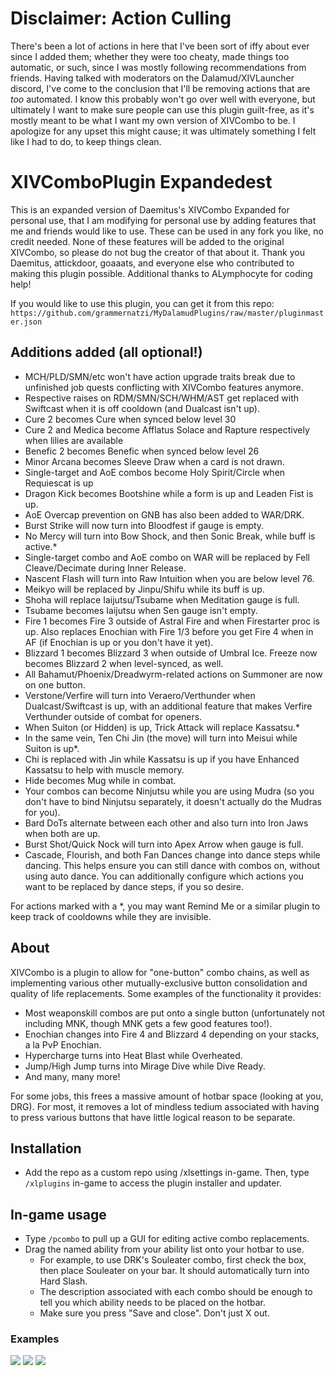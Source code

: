 # Disclaimer: Action Culling

There's been a lot of actions in here that I've been sort of iffy about ever since I added them; whether they were too cheaty, made things too automatic, or such, since I was mostly following recommendations from friends.
Having talked with moderators on the Dalamud/XIVLauncher discord, I've come to the conclusion that I'll be removing actions that are *too* automated. I know this probably won't go over well with everyone, but ultimately I want to make sure people can use this plugin guilt-free, as it's mostly meant to be what I want my own version of XIVCombo to be.
I apologize for any upset this might cause; it was ultimately something I felt like I had to do, to keep things clean.

# XIVComboPlugin Expandedest
This is an expanded version of Daemitus's XIVCombo Expanded for personal use, that I am modifying for personal use by adding features that me and friends would like to use. These can be used in any fork you like, no credit needed. None of these features will be added to the original XIVCombo, so please do not bug the creator of that about it. Thank you Daemitus, attickdoor, goaaats, and everyone else who contributed to making this plugin possible. Additional thanks to ALymphocyte for coding help!

If you would like to use this plugin, you can get it from this repo: `https://github.com/grammernatzi/MyDalamudPlugins/raw/master/pluginmaster.json`

## Additions added (all optional!)

* MCH/PLD/SMN/etc won't have action upgrade traits break due to unfinished job quests conflicting with XIVCombo features anymore.
* Respective raises on RDM/SMN/SCH/WHM/AST get replaced with Swiftcast when it is off cooldown (and Dualcast isn't up).
* Cure 2 becomes Cure when synced below level 30
* Cure 2 and Medica become Afflatus Solace and Rapture respectively when lilies are available
* Benefic 2 becomes Benefic when synced below level 26
* Minor Arcana becomes Sleeve Draw when a card is not drawn.
* Single-target and AoE combos become Holy Spirit/Circle when Requiescat is up
* Dragon Kick becomes Bootshine while a form is up and Leaden Fist is up.
* AoE Overcap prevention on GNB has also been added to WAR/DRK.
* Burst Strike will now turn into Bloodfest if gauge is empty.
* No Mercy will turn into Bow Shock, and then Sonic Break, while buff is active.*
* Single-target combo and AoE combo on WAR will be replaced by Fell Cleave/Decimate during Inner Release.
* Nascent Flash will turn into Raw Intuition when you are below level 76.
* Meikyo will be replaced by Jinpu/Shifu while its buff is up.
* Shoha will replace Iaijutsu/Tsubame when Meditation gauge is full.
* Tsubame becomes Iaijutsu when Sen gauge isn't empty.
* Fire 1 becomes Fire 3 outside of Astral Fire and when Firestarter proc is up. Also replaces Enochian with Fire 1/3 before you get Fire 4 when in AF (if Enochian is up or you don't have it yet).
* Blizzard 1 becomes Blizzard 3 when outside of Umbral Ice. Freeze now becomes Blizzard 2 when level-synced, as well.
* All Bahamut/Phoenix/Dreadwyrm-related actions on Summoner are now on one button.
* Verstone/Verfire will turn into Veraero/Verthunder when Dualcast/Swiftcast is up, with an additional feature that makes Verfire Verthunder outside of combat for openers.
* When Suiton (or Hidden) is up, Trick Attack will replace Kassatsu.*
* In the same vein, Ten Chi Jin (the move) will turn into Meisui while Suiton is up*.
* Chi is replaced with Jin while Kassatsu is up if you have Enhanced Kassatsu to help with muscle memory.
* Hide becomes Mug while in combat.
* Your combos can become Ninjutsu while you are using Mudra (so you don't have to bind Ninjutsu separately, it doesn't actually do the Mudras for you).
* Bard DoTs alternate between each other and also turn into Iron Jaws when both are up.
* Burst Shot/Quick Nock will turn into Apex Arrow when gauge is full.
* Cascade, Flourish, and both Fan Dances change into dance steps while dancing. This helps ensure you can still dance with combos on, without using auto dance. You can additionally configure which actions you want to be replaced by dance steps, if you so desire.

For actions marked with a *, you may want Remind Me or a similar plugin to keep track of cooldowns while they are invisible.

## About
XIVCombo is a plugin to allow for "one-button" combo chains, as well as implementing various other mutually-exclusive button consolidation and quality of life replacements. Some examples of the functionality it provides:
* Most weaponskill combos are put onto a single button (unfortunately not including MNK, though MNK gets a few good features too!).
* Enochian changes into Fire 4 and Blizzard 4 depending on your stacks, a la PvP Enochian.
* Hypercharge turns into Heat Blast while Overheated.
* Jump/High Jump turns into Mirage Dive while Dive Ready.
* And many, many more!

For some jobs, this frees a massive amount of hotbar space (looking at you, DRG). For most, it removes a lot of mindless tedium associated with having to press various buttons that have little logical reason to be separate.

## Installation
* Add the repo as a custom repo using /xlsettings in-game. Then, type `/xlplugins` in-game to access the plugin installer and updater. 

## In-game usage
* Type `/pcombo` to pull up a GUI for editing active combo replacements.
* Drag the named ability from your ability list onto your hotbar to use.
  * For example, to use DRK's Souleater combo, first check the box, then place Souleater on your bar. It should automatically turn into Hard Slash.
  * The description associated with each combo should be enough to tell you which ability needs to be placed on the hotbar.
  * Make sure you press "Save and close". Don't just X out.
### Examples
![](https://github.com/attickdoor/xivcomboplugin/raw/master/res/souleater_combo.gif)
![](https://github.com/attickdoor/xivcomboplugin/raw/master/res/hypercharge_heat_blast.gif)
![](https://github.com/attickdoor/xivcomboplugin/raw/master/res/eno_swap.gif)
